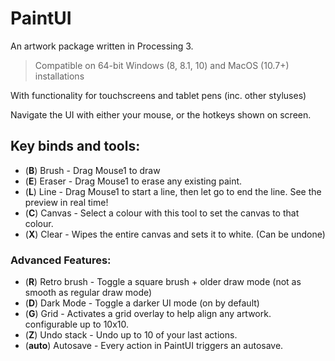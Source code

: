 # PaintUI
 An artwork package written in Processing 3.
 
 >Compatible on 64-bit Windows (8, 8.1, 10) and MacOS (10.7+) installations

 With functionality for touchscreens and tablet pens (inc. other styluses)
 
 Navigate the UI with either your mouse, or the hotkeys shown on screen.
 
## Key binds and tools:
* (**B**) Brush          - Drag Mouse1 to draw
* (**E**) Eraser         - Drag Mouse1 to erase any existing paint.
* (**L**) Line           - Drag Mouse1 to start a line, then let go to end the line. See the preview in real time!
* (**C**) Canvas         - Select a colour with this tool to set the canvas to that colour.
* (**X**) Clear          - Wipes the entire canvas and sets it to white. (Can be undone)
 
### Advanced Features:
* (**R**) Retro brush    - Toggle a square brush + older draw mode (not as smooth as regular draw mode)
* (**D**) Dark Mode      - Toggle a darker UI mode (on by default)
* (**G**) Grid           - Activates a grid overlay to help align any artwork. configurable up to 10x10.
* (**Z**) Undo stack     - Undo up to 10 of your last actions.
* (**auto**) Autosave    - Every action in PaintUI triggers an autosave.
